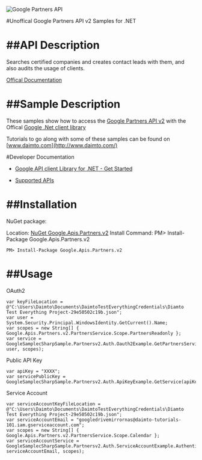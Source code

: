 ﻿![Google Partners API](http://www.google.com/images/icons/product/search-32.gif)

#Unoffical Google Partners API v2 Samples for .NET  

##API Description
=============

Searches certified companies and creates contact leads with them, and also audits the usage of clients.

[Offical Documentation](https://developers.google.com/partners/)

##Sample Description
=============

These samples show how to access the [Google Partners API v2](https://developers.google.com/partners/) with the Offical [Google .Net client library](https://github.com/google/google-api-dotnet-client)

Tutorials to go along with some of these samples can be found on [www.daimto.com](http://www.daimto.com/)

#Developer Documentation

* [Google API client Library for .NET - Get Started](https://developers.google.com/api-client-library/dotnet/get_started)

* [Supported APIs](https://developers.google.com/api-client-library/dotnet/apis/)

##Installation
=================================

NuGet package:

Location: [NuGet Google.Apis.Partners.v2](https://www.nuget.org/packages/Google.Apis.Partners.v2)
Install Command: PM>  Install-Package Google.Apis.Partners.v2

```
PM> Install-Package Google.Apis.Partners.v2
```

##Usage
=================================

OAuth2
```
var keyFileLocation = @"C:\Users\Daimto\Documents\DaimtoTestEverythingCredentials\Diamto Test Everything Project-29e50502c19b.json";
var user = System.Security.Principal.WindowsIdentity.GetCurrent().Name;
var scopes = new String[] { Google.Apis.Partners.v2.PartnersService.Scope.PartnersReadonly };
var service = GoogleSamplecSharpSample.Partnersv2.Auth.Oauth2Example.GetPartnersService(keyFileLocation, user, scopes);
```
Public API Key
```
var apiKey = "XXXX";
var servicePublicKey = GoogleSamplecSharpSample.Partnersv2.Auth.ApiKeyExample.GetService(apiKey);
```
Service Account
```
var serviceAccountKeyFileLocation = @"C:\Users\Daimto\Documents\DaimtoTestEverythingCredentials\Diamto Test Everything Project-29e50502c19b.json";
var serviceAccountEmail = "googledrivemirrornas@daimto-tutorials-101.iam.gserviceaccount.com";
var scopes = new String[] { Google.Apis.Partners.v2.PartnersService.Scope.Calendar };            
var serviceAccountService = GoogleSamplecSharpSample.Partnersv2.Auth.ServiceAccountExample.AuthenticateServiceAccount(serviceAccountKeyFileLocation, serviceAccountEmail, scopes);
```
